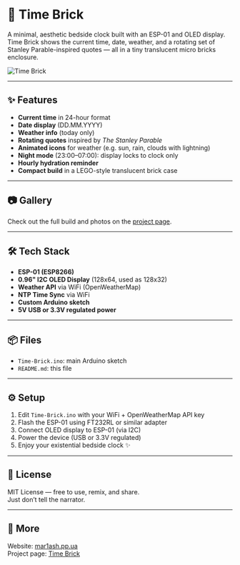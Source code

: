 # 🧱 Time Brick

A minimal, aesthetic bedside clock built with an ESP-01 and OLED display.  
Time Brick shows the current time, date, weather, and a rotating set of Stanley Parable-inspired quotes — all in a tiny translucent micro bricks enclosure.

![Time Brick](https://mar1ash.pp.ua/assets/images/time-brick01.jpg)

---

## ✨ Features

- **Current time** in 24-hour format
- **Date display** (DD.MM.YYYY)
- **Weather info** (today only)
- **Rotating quotes** inspired by *The Stanley Parable*  
- **Animated icons** for weather (e.g. sun, rain, clouds with lightning)
- **Night mode** (23:00–07:00): display locks to clock only
- **Hourly hydration reminder**
- **Compact build** in a LEGO-style translucent brick case

---

## 📷 Gallery

Check out the full build and photos on the [project page](https://mar1ash.pp.ua/diy-projects/time-brick/).

---

## 🛠️ Tech Stack

- **ESP-01 (ESP8266)**
- **0.96" I2C OLED Display** (128x64, used as 128x32)
- **Weather API** via WiFi (OpenWeatherMap)
- **NTP Time Sync** via WiFi
- **Custom Arduino sketch**
- **5V USB or 3.3V regulated power**

---

## 📦 Files

- `Time-Brick.ino`: main Arduino sketch
- `README.md`: this file

---

## ⚙️ Setup

1. Edit `Time-Brick.ino` with your WiFi + OpenWeatherMap API key
2. Flash the ESP-01 using FT232RL or similar adapter
3. Connect OLED display to ESP-01 (via I2C)
4. Power the device (USB or 3.3V regulated)
5. Enjoy your existential bedside clock ✨

---

## 📄 License

MIT License — free to use, remix, and share.  
Just don’t tell the narrator.

---

## 🔗 More

Website: [mar1ash.pp.ua](https://mar1ash.pp.ua)  
Project page: [Time Brick](https://mar1ash.pp.ua/diy-projects/time-brick/)

